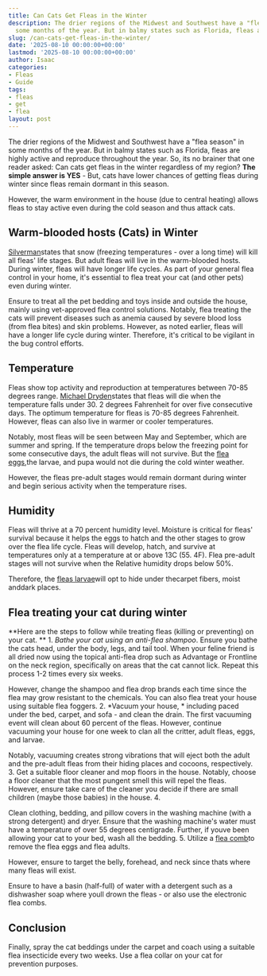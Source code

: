 ```yaml
---
title: Can Cats Get Fleas in the Winter
description: The drier regions of the Midwest and Southwest have a "flea season" in
  some months of the year. But in balmy states such as Florida, fleas are highly active...
slug: /can-cats-get-fleas-in-the-winter/
date: '2025-08-10 00:00:00+00:00'
lastmod: '2025-08-10 00:00:00+00:00'
author: Isaac
categories:
- Fleas
- Guide
tags:
- fleas
- get
- flea
layout: post
---
```

The drier regions of the Midwest and Southwest have a "flea season" in some months of the year. But in balmy states such as Florida, fleas are highly active and reproduce throughout the year. So, its no brainer that one reader asked: Can cats get fleas in the winter regardless of my region? **The simple answer is YES** - But, cats have lower chances of getting fleas during winter since fleas remain dormant in this season.

However, the warm environment in the house (due to central heating) allows fleas to stay active even during the cold season and thus attack cats.

##  Warm-blooded hosts (Cats) in Winter

[Silverman](http://www4.ncsu.edu/~jsilver/Silverman%20et%20al%202581.pdf)states that snow (freezing temperatures - over a long time) will kill all fleas' life stages. But adult fleas will live in the warm-blooded hosts. During winter, fleas will have longer life cycles. As part of your general flea control in your home, it's essential to flea treat your cat (and other pets) even during winter.

Ensure to treat all the pet bedding and toys inside and outside the house, mainly using vet-approved flea control solutions. Notably, flea treating the cats will prevent diseases such as anemia caused by severe blood loss (from flea bites) and skin problems. However, as noted earlier, fleas will have a longer life cycle during winter. Therefore, it's critical to be vigilant in the bug control efforts.

##  Temperature

Fleas show top activity and reproduction at temperatures between 70-85 degrees range. [Michael Dryden](http://citeseerx.ist.psu.edu/viewdoc/download?doi=10.1.1.621.743&rep=rep1&type=pdf)states that fleas will die when the temperature falls under 30. 2 degrees Fahrenheit for over five consecutive days. The optimum temperature for fleas is 70-85 degrees Fahrenheit. However, fleas can also live in warmer or cooler temperatures.

Notably, most fleas will be seen between May and September, which are summer and spring. If the temperature drops below the freezing point for some consecutive days, the adult fleas will not survive. But the [flea eggs](https://pestpolicy.com/how-to-kill-flea-eggs/),the larvae, and pupa would not die during the cold winter weather.

However, the fleas pre-adult stages would remain dormant during winter and begin serious activity when the temperature rises.

##  Humidity

Fleas will thrive at a 70 percent humidity level. Moisture is critical for fleas' survival because it helps the eggs to hatch and the other stages to grow over the flea life cycle. Fleas will develop, hatch, and survive at temperatures only at a temperature at or above 13C (55. 4F). Flea pre-adult stages will not survive when the Relative humidity drops below 50%.

Therefore, the [fleas larvae](https://pestpolicy.com/what-do-flea-larvae-look-like/)will opt to hide under thecarpet fibers, moist anddark places.

##  **Flea treating your cat during winter**

**Here are the steps to follow while treating fleas (killing or preventing) on your cat. ** 1. *Bathe your cat using an anti-flea shampoo*. Ensure you bathe the cats head, under the body, legs, and tail tool. When your feline friend is all dried now using the topical anti-flea drop such as Advantage or Frontline on the neck region, specifically on areas that the cat cannot lick. Repeat this process 1-2 times every six weeks.

However, change the shampoo and flea drop brands each time since the flea may grow resistant to the chemicals. You can also flea treat your house using suitable flea foggers. 2. *Vacuum your house, * including paced under the bed, carpet, and sofa - and clean the drain. The first vacuuming event will clean about 60 percent of the fleas. However, continue vacuuming your house for one week to clan all the critter, adult fleas, eggs, and larvae.

Notably, vacuuming creates strong vibrations that will eject both the adult and the pre-adult fleas from their hiding places and cocoons, respectively. 3. Get a suitable floor cleaner and mop floors in the house. Notably, choose a floor cleaner that the most pungent smell this will repel the fleas. However, ensure take care of the cleaner you decide if there are small children (maybe those babies) in the house. 4.

Clean clothing, bedding, and pillow covers in the washing machine (with a strong detergent) and dryer. Ensure that the washing machine's water must have a temperature of over 55 degrees centigrade. Further, if youve been allowing your cat to your bed, wash all the bedding. 5. Utilize a [flea comb](https://pestpolicy.com/best-flea-comb-for-cats/)to remove the flea eggs and flea adults.

However, ensure to target the belly, forehead, and neck since thats where many fleas will exist.

Ensure to have a basin (half-full) of water with a detergent such as a dishwasher soap where youll drown the fleas - or also use the electronic flea combs.

##  Conclusion

Finally, spray the cat beddings under the carpet and coach using a suitable flea insecticide every two weeks. Use a flea collar on your cat for prevention purposes.